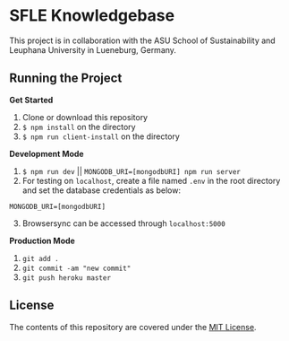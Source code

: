 # SFLE Knowledgebase

This project is in collaboration with the ASU School of Sustainability and Leuphana University in Lueneburg, Germany. 

## Running the Project

**Get Started**

1. Clone or download this repository
2. `$ npm install` on the directory
3. `$ npm run client-install` on the directory

**Development Mode**

1. `$ npm run dev` || `MONGODB_URI=[mongodbURI] npm run server`
2. For testing on `localhost`, create a file named `.env` in the root directory and set the database credentials as below:
```
MONGODB_URI=[mongodbURI]
```
3. Browsersync can be accessed through `localhost:5000`

**Production Mode**
1. `git add .`
2. `git commit -am "new commit"`
3. `git push heroku master`

## License

The contents of this repository are covered under the [MIT License](https://github.com/panza8484/capstone-slfe-knowledgebase/blob/master/LICENSE).
